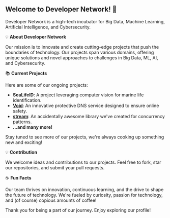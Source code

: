## Welcome to Developer Network! 👋

Developer Network is a high-tech incubator for Big Data, Machine Learning, Artificial Intelligence, and Cybersecurity. 

💡 **About Developer Network**

Our mission is to innovate and create cutting-edge projects that push the boundaries of technology. Our projects span various domains, offering unique solutions and novel approaches to challenges in Big Data, ML, AI, and Cybersecurity.

📚 **Current Projects**

Here are some of our ongoing projects:

- **SeaLifeID**: A project leveraging computer vision for marine life identification.
- [**Void**](https://github.com/devnw/void): An innovative protective DNS service designed to ensure online safety.
- [**stream**](https://github.com/devnw/stream): An accidentally awesome library we've created for concurrency patterns. 
- **...and many more!**

Stay tuned to see more of our projects, we're always cooking up something new and exciting!

💡 **Contribution**

We welcome ideas and contributions to our projects. Feel free to fork, star our repositories, and submit your pull requests. 

☕ **Fun Facts**

Our team thrives on innovation, continuous learning, and the drive to shape the future of technology. We're fueled by curiosity, passion for technology, and (of course) copious amounts of coffee!

Thank you for being a part of our journey. Enjoy exploring our profile!
